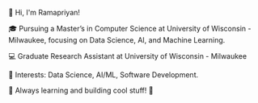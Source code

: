👋 Hi, I'm Ramapriyan!

🎓 Pursuing a Master’s in Computer Science at University of Wisconsin - Milwaukee,
focusing on Data Science, AI, and Machine Learning.

💻 Graduate Research Assistant at University of Wisconsin - Milwaukee

🌟 Interests: Data Science, AI/ML, Software Development.

🌱 Always learning and building cool stuff! 🚀



<!--
**ramapriyanv/ramapriyanv** is a ✨ _special_ ✨ repository because its `README.md` (this file) appears on your GitHub profile.

Here are some ideas to get you started:

- 🔭 I’m currently working on ...
- 🌱 I’m currently learning ...
- 👯 I’m looking to collaborate on ...
- 🤔 I’m looking for help with ...
- 💬 Ask me about ...
- 📫 How to reach me: ...
- 😄 Pronouns: ...
- ⚡ Fun fact: ...
-->
